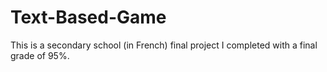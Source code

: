 # Text-Based-Game
This is a secondary school (in French) final project I completed with a final grade of 95%.  

